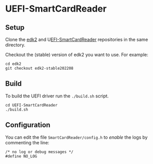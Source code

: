# UEFI-SmartCardReader

## Setup

Clone the [edk2](https://github.com/tianocore/edk2) and U[EFI-SmartCardReader](https://github.com/LudovicRousseau/UEFI-SmartCardReader) repositories in the same directory.

Checkout the (stable) version of edk2 you want to use. For example:

```
cd edk2
git checkout edk2-stable202208
```

## Build

To build the UEFI driver run the `./build.sh` script.

```
cd UEFI-SmartCardReader
./build.sh
```

## Configuration

You can edit the file `SmartCardReader/config.h` to *enable* the logs by commenting the line:

```
/* no log or debug messages */
#define NO_LOG
```
